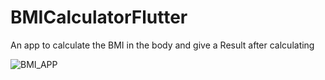 # BMICalculatorFlutter
An app to calculate the BMI in the body and give a Result after calculating 

![BMI_APP](https://user-images.githubusercontent.com/61537576/111681975-21129c00-8824-11eb-9407-52be0ee6feb4.gif)

